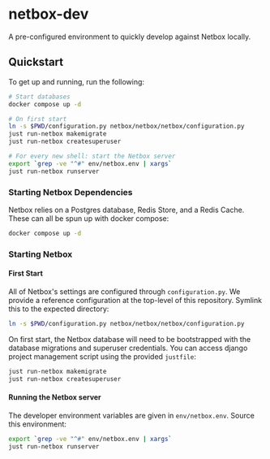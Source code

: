 # netbox-dev

A pre-configured environment to quickly develop against Netbox locally.

## Quickstart

To get up and running, run the following:

```bash
# Start databases
docker compose up -d

# On first start
ln -s $PWD/configuration.py netbox/netbox/netbox/configuration.py
just run-netbox makemigrate
just run-netbox createsuperuser

# For every new shell: start the Netbox server
export `grep -ve "^#" env/netbox.env | xargs`
just run-netbox runserver
```

### Starting Netbox Dependencies

Netbox relies on a Postgres database, Redis Store, and a Redis Cache.
These can all be spun up with docker compose:

```bash
docker compose up -d
```

### Starting Netbox

#### First Start

All of Netbox's settings are configured through `configuration.py`.
We provide a reference configuration at the top-level of this repository.
Symlink this to the expected directory:

```bash
ln -s $PWD/configuration.py netbox/netbox/netbox/configuration.py
```

On first start, the Netbox database will need to be bootstrapped with the database
migrations and superuser credentials.
You can access django project management script using the provided `justfile`:

```bash
just run-netbox makemigrate
just run-netbox createsuperuser
```

#### Running the Netbox server

The developer environment variables are given in `env/netbox.env`.
Source this environment:

```bash
export `grep -ve "^#" env/netbox.env | xargs`
just run-netbox runserver
```
